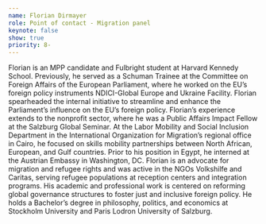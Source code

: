 ```yaml
---
name: Florian Dirmayer
role: Point of contact - Migration panel
keynote: false
show: true
priority: 8-
---
```


Florian is an MPP candidate and Fulbright student at Harvard Kennedy School. Previously, he served as a Schuman Trainee at the Committee on Foreign Affairs of the European Parliament, where he worked on the EU’s foreign policy instruments NDICI-Global Europe and Ukraine Facility. Florian spearheaded the internal initiative to streamline and enhance the Parliament’s influence on the EU’s foreign policy. Florian’s experience extends to the nonprofit sector, where he was a Public Affairs Impact Fellow at the Salzburg Global Seminar. At the Labor Mobility and Social Inclusion Department in the International Organization for Migration’s regional office in Cairo, he focused on skills mobility partnerships between North African, European, and Gulf countries. Prior to his position in Egypt, he interned at the Austrian Embassy in Washington, DC. Florian is an advocate for migration and refugee rights and was active in the NGOs Volkshilfe and Caritas, serving refugee populations at reception centers and integration programs. His academic and professional work is centered on reforming global governance structures to foster just and inclusive foreign policy. He holds a Bachelor’s degree in philosophy, politics, and economics at Stockholm University and Paris Lodron University of Salzburg.
